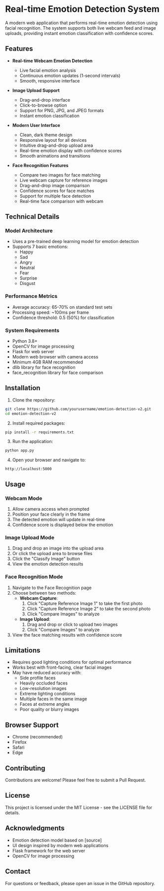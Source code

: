 # Real-time Emotion Detection System

A modern web application that performs real-time emotion detection using facial recognition. The system supports both live webcam feed and image uploads, providing instant emotion classification with confidence scores.

## Features

- **Real-time Webcam Emotion Detection**
  - Live facial emotion analysis
  - Continuous emotion updates (1-second intervals)
  - Smooth, responsive interface

- **Image Upload Support**
  - Drag-and-drop interface
  - Click-to-browse option
  - Support for PNG, JPG, and JPEG formats
  - Instant emotion classification

- **Modern User Interface**
  - Clean, dark theme design
  - Responsive layout for all devices
  - Intuitive drag-and-drop upload area
  - Real-time emotion display with confidence scores
  - Smooth animations and transitions

- **Face Recognition Features**
  - Compare two images for face matching
  - Live webcam capture for reference images
  - Drag-and-drop image comparison
  - Confidence scores for face matches
  - Support for multiple face detection
  - Real-time face comparison with webcam

## Technical Details

### Model Architecture
- Uses a pre-trained deep learning model for emotion detection
- Supports 7 basic emotions:
  - Happy
  - Sad
  - Angry
  - Neutral
  - Fear
  - Surprise
  - Disgust

### Performance Metrics
- Average accuracy: 65-70% on standard test sets
- Processing speed: ~100ms per frame
- Confidence threshold: 0.5 (50%) for classification

### System Requirements
- Python 3.8+
- OpenCV for image processing
- Flask for web server
- Modern web browser with camera access
- Minimum 4GB RAM recommended
- dlib library for face recognition
- face_recognition library for face comparison

## Installation

1. Clone the repository:
```bash
git clone https://github.com/yourusername/emotion-detection-v2.git
cd emotion-detection-v2
```

2. Install required packages:
```bash
pip install -r requirements.txt
```

3. Run the application:
```bash
python app.py
```

4. Open your browser and navigate to:
```
http://localhost:5000
```

## Usage

### Webcam Mode
1. Allow camera access when prompted
2. Position your face clearly in the frame
3. The detected emotion will update in real-time
4. Confidence score is displayed below the emotion

### Image Upload Mode
1. Drag and drop an image into the upload area
2. Or click the upload area to browse files
3. Click the "Classify Image" button
4. View the emotion detection results

### Face Recognition Mode
1. Navigate to the Face Recognition page
2. Choose between two methods:
   - **Webcam Capture**:
     1. Click "Capture Reference Image 1" to take the first photo
     2. Click "Capture Reference Image 2" to take the second photo
     3. Click "Compare Images" to analyze
   - **Image Upload**:
     1. Drag and drop or click to upload two images
     2. Click "Compare Images" to analyze
3. View the face matching results with confidence score

## Limitations

- Requires good lighting conditions for optimal performance
- Works best with front-facing, clear facial images
- May have reduced accuracy with:
  - Side profile faces
  - Heavily occluded faces
  - Low-resolution images
  - Extreme lighting conditions
  - Multiple faces in the same image
  - Faces at extreme angles
  - Poor quality or blurry images

## Browser Support

- Chrome (recommended)
- Firefox
- Safari
- Edge

## Contributing

Contributions are welcome! Please feel free to submit a Pull Request.

## License

This project is licensed under the MIT License - see the LICENSE file for details.

## Acknowledgments

- Emotion detection model based on [source]
- UI design inspired by modern web applications
- Flask framework for the web server
- OpenCV for image processing

## Contact

For questions or feedback, please open an issue in the GitHub repository.
